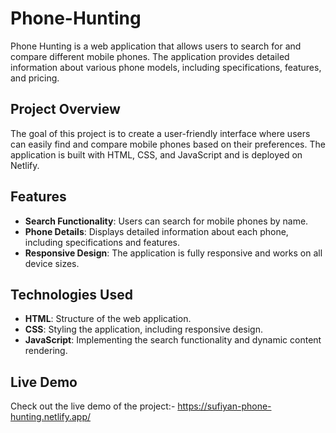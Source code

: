 # Phone-Hunting

Phone Hunting is a web application that allows users to search for and compare different mobile phones. The application provides detailed information about various phone models, including specifications, features, and pricing.

## Project Overview

The goal of this project is to create a user-friendly interface where users can easily find and compare mobile phones based on their preferences. The application is built with HTML, CSS, and JavaScript and is deployed on Netlify.

## Features

- **Search Functionality**: Users can search for mobile phones by name.
- **Phone Details**: Displays detailed information about each phone, including specifications and features.
- **Responsive Design**: The application is fully responsive and works on all device sizes.

## Technologies Used

- **HTML**: Structure of the web application.
- **CSS**: Styling the application, including responsive design.
- **JavaScript**: Implementing the search functionality and dynamic content rendering.

 ## Live Demo

Check out the live demo of the project:- https://sufiyan-phone-hunting.netlify.app/

